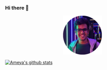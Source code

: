 ### Hi there 👋

<!--
**AmeyaK17/AmeyaK17** is a ✨ _special_ ✨ repository because its `README.md` (this file) appears on your GitHub profile.

Here are some ideas to get you started:

- 🔭 I’m currently working on ...
- 🌱 I’m currently learning ...
- 👯 I’m looking to collaborate on ...
- 🤔 I’m looking for help with ...
- 💬 Ask me about ...
- 📫 How to reach me: ...
- 😄 Pronouns: ...
- ⚡ Fun fact: ...
-->

<p align="center">
  <img width="25%" height="25%" src="ameya.jpg">
</p>

[![Ameya's github stats](https://github-readme-stats.vercel.app/api?username=AmeyaK17)](https://github.com/anuraghazra/github-readme-stats)
